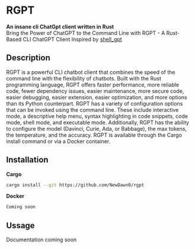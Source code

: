 # RGPT
**An insane cli ChatGpt client written in Rust**</br>
Bring the Power of ChatGPT to the Command Line with RGPT - A Rust-Based CLI ChatGPT Client
Inspired by [shell_gpt](https://github.com/TheR1D/shell_gpt)

## Description
RGPT is a powerful CLI chatbot client that combines the speed of the command line with the flexibility of chatbots. Built with the Rust programming language, RGPT offers faster performance, more reliable code, fewer dependency issues, easier maintenance, more secure code, easier debugging, easier extension, easier optimization, and more options than its Python counterpart. RGPT has a variety of configuration options that can be invoked using the command line. These include interactive mode, a descriptive help menu, syntax highlighting in code snippets, code mode, shell mode, and executable mode. Additionally, RGPT has the ability to configure the model (Davinci, Curie, Ada, or Babbage), the max tokens, the temperature, and the accuracy. RGPT is available through the Cargo install command or via a Docker container.

## Installation
**Cargo**
```bash
cargo install --git https://github.com/NewDawn0/rgpt
```
**Docker**
```bash
Coming soon
```

## Ussage
Documentation coming soon

